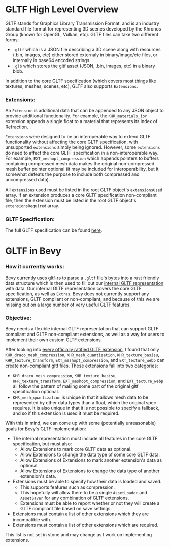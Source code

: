 # GLTF High Level Overview
GLTF stands for Graphics Library Transmission Format, and is an industry standard file format for representing 3D scenes developed by the Khronos Group (known for OpenGL, Vulkan, etc). GLTF files can take two different forms:
- `.gltf` which is a JSON file describing a 3D scene along with resources (.bin, images, etc) either stored externaly in binary/image/etc files, or internally in base64 encoded strings.
- `.glb` which stores the gltf asset (JSON, .bin, images, etc) in a binary blob.
  
In addition to the core GLTF specification (which covers most things like textures, meshes, scenes, etc), GLTF also supports `Extensions`. 

### Extensions:
An `Extension` is additional data that can be appended to any JSON object to provide additional functionality. For example, the `KHR_materials_ior` extension appends a single float to a material that represents its Index of Refraction. 

`Extensions` were designed to be an interoperable way to extend GLTF functionality without affecting the core GLTF specification, with unsupported `extensions` simply being ignored. However, some `extensions` do need to affect the core GLTF specification in a non-interoperable way. For example, `EXT_meshopt_compression` which appends pointers to buffers containing compressed mesh data makes the original non-compressed mesh buffer pointer optional (it may be included for interoperability, but it somewhat defeats the purpose to include both compressed and uncompressed data).

All `extensions` used must be listed in the root GLTF object's `extensionsUsed` array. If an extension produces a core GLTF specification non-compliant file, then the extension must be listed in the root GLTF object's `extensionsRequired` array.

### GLTF Specification:
The full GLTF specification can be found [here](https://registry.khronos.org/glTF/specs/2.0/glTF-2.0.html).


# GLTF in Bevy

### How it currently works:
Bevy currently uses [gltf-rs](https://github.com/gltf-rs/gltf) to parse a `.gltf` file's bytes into a rust friendly data structure which is then used to fill out our [internal GLTF representation](https://docs.rs/bevy/latest/bevy/gltf/index.html) with data.
Our internal GLTF representation covers the core GLTF specification, as well as `Extras`. Bevy does not currently support any extensions, GLTF compliant or non-compliant, and because of this we are missing out on a large number of very useful GLTF features.

### Objective:
Bevy needs a flexible internal GLTF representation that can support GLTF compliant and GLTF non-compliant extensions, as well as a way for users to implement their own custom GLTF extensions.

After looking into [every officially ratified GLTF extension](https://github.com/KhronosGroup/glTF/blob/main/extensions/README.md), I found that only `KHR_draco_mesh_compression`, `KHR_mesh_quantization`, `KHR_texture_basisu`, `KHR_texture_transform`, `EXT_meshopt_compression`, and `EXT_texture_webp` can create non-compliant gltf files. These extensions fall into two categories:
- `KHR_draco_mesh_compression`, `KHR_texture_basisu`, `KHR_texture_transform`, `EXT_meshopt_compression`, and `EXT_texture_webp` all follow the pattern of making some part of the original gltf specification optional.
- `KHR_mesh_quantization` is unique in that it allows mesh data to be represented by other data types than a float, which the original spec requires. It is also unique in that it is not possible to specify a fallback, and so if this extension is used it must be required.

With this in mind, we can come up with some (potentially unreasonable) goals for Bevy's GLTF implementation:

- The internal representation must include all features in the core GLTF specification, but must also:
  - Allow Extensions to mark core GLTF data as optional.
  - Allow Extensions to change the data type of some core GLTF data.
  - Allow Extensions of Extensions to mark another extension's data as optional.
  - Allow Extensions of Extensions to change the data type of another extension's data.
- Extensions must be able to specify how their data is loaded and saved.
  - This supports features such as compression.
  - This hopefully will allow there to be a single `AssetLoader` and `AssetSaver` for any combination of GLTF extensions.
  - Extensions must be able to report whether or not they will create a GLTF compliant file based on save settings.
- Extensions must contain a list of other extensions which they are incompatible with.
- Extensions must contain a list of other extensions which are required.

This list is not set in stone and may change as I work on implementing extensions.

